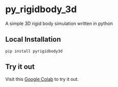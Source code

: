 # py_rigidbody_3d
A simple 3D rigid body simulation written in python

## Local Installation
```
pip install pyrigidbody3d
```
## Try it out
Visit this [Google Colab](https://colab.research.google.com/drive/16ysEHVTJ20sLaIrVVCyAUrRw4az0BKRv?usp=sharing) to try it out.
